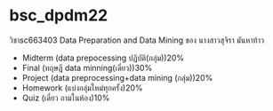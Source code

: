 # bsc_dpdm22
วิชาsc663403 Data Preparation and Data Mining ของ นางสาวสุจิรา มันหาท้าว
- Midterm (data prepocessing ปฏิบัติ(กลุ่ม))20%
- Final (ทฤษฎี data minning(เดี่ยว))30%
- Project (data preprocessing+data mining (กลุ่ม))20%
- Homework (แบ่งกลุ่มใหม่ทุกครั้ง)20%
- Quiz (เดี่ยว ถามในห้อง)10%
